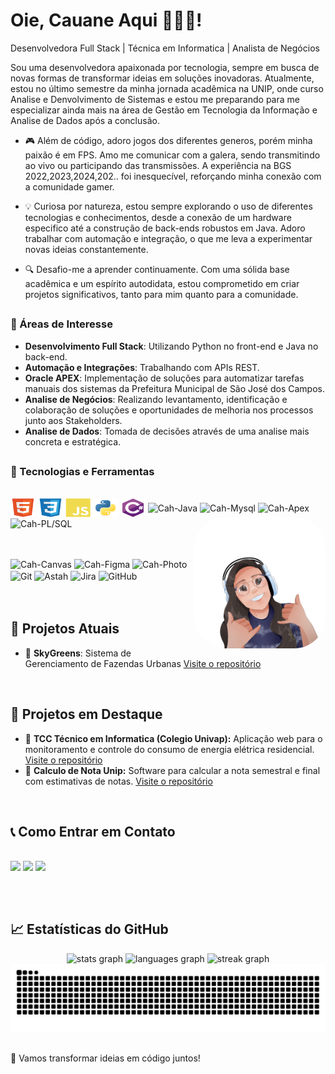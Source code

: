 # Oie, Cauane Aqui 🙋🏼‍♀️!
Desenvolvedora Full Stack | Técnica em Informatica | Analista de Negócios

Sou uma desenvolvedora apaixonada por tecnologia, sempre em busca de novas formas de transformar ideias em soluções inovadoras. Atualmente, estou no último semestre da minha jornada acadêmica na UNIP, onde curso Analise e Denvolvimento de Sistemas e estou me preparando para me especializar ainda mais na área de Gestão em Tecnologia da Informação e Analise de Dados após a conclusão.

- 🎮 Além de código, adoro jogos dos diferentes generos, porém minha paixão é em FPS. Amo me comunicar com a galera, sendo transmitindo ao vivo ou participando das transmissões. A experiência na BGS 2022,2023,2024,202.. foi inesquecível, reforçando minha conexão com a comunidade gamer.

- 💡 Curiosa por natureza, estou sempre explorando o uso de diferentes tecnologias e conhecimentos, desde a conexão de um hardware especifico até a construção de back-ends robustos em Java. Adoro trabalhar com automação e integração, o que me leva a experimentar novas ideias constantemente.

- 🔍 Desafio-me a aprender continuamente. Com uma sólida base acadêmica e um espírito autodidata, estou comprometido em criar projetos significativos, tanto para mim quanto para a comunidade.

##

### 🚀 Áreas de Interesse 
 - **Desenvolvimento Full Stack**: Utilizando Python no front-end e Java no back-end.
 - **Automação e Integrações**: Trabalhando com APIs REST.
 - **Oracle APEX**: Implementação de soluções para automatizar tarefas manuais dos sistemas da Prefeitura Municipal de São José dos Campos.
 - **Analise de Negócios**: Realizando levantamento, identificação e colaboração de soluções e oportunidades de melhoria nos processos junto aos Stakeholders.
 - **Analise de Dados**: Tomada de decisões através de uma analise mais concreta e estratégica.

##

### 🔧 Tecnologias e Ferramentas 

  <div style="display: inline_block"><br>
    <img align="center" alt="Cah-HTML" height="30" width="40" src="https://raw.githubusercontent.com/devicons/devicon/master/icons/html5/html5-original.svg">
    <img align="center" alt="Cah-CSS" height="30" width="40" src="https://raw.githubusercontent.com/devicons/devicon/master/icons/css3/css3-original.svg">
    <img align="center" alt="Cah-Js" height="30" width="40" src="https://raw.githubusercontent.com/devicons/devicon/master/icons/javascript/javascript-plain.svg">
    <img align="center" alt="Cah-Python" height="30" width="40" src="https://raw.githubusercontent.com/devicons/devicon/master/icons/python/python-original.svg">
    <img align="center" alt="Cah-Csharp" height="30" width="40" src="https://raw.githubusercontent.com/devicons/devicon/master/icons/csharp/csharp-original.svg">
    <img align="center" alt="Cah-Java" height="30" width="40" src="https://cdn.jsdelivr.net/gh/devicons/devicon/icons/java/java-original.svg">
    <img align="center" alt="Cah-Mysql" height="30" width="40" src="https://cdn.jsdelivr.net/gh/devicons/devicon/icons/mysql/mysql-original.svg">
    <img align="center" alt="Cah-Apex" height="30" width="40" src="https://www.svgrepo.com/show/355152/oracle.svg">
    <img align="center" alt="Cah-PL/SQL" height="30" width="40" src="https://www.svgrepo.com/show/373980/plsql.svg">
    <img align="right" alt="Cah-pic" height="210" style="border-radius:50px;" src="https://github.com/CauaneOliveira/CauaneOliveira/blob/main/img/PANDIS_SEM_FUNDO.png">
  </div>
  
  ##
  
  <div style="display: inline_block"><br>
    <img align="center" alt="Cah-Canvas" height="30" width="40" src="https://cdn.jsdelivr.net/gh/devicons/devicon/icons/canva/canva-original.svg">
    <img align="center" alt="Cah-Figma" height="30" width="40" src="https://cdn.jsdelivr.net/gh/devicons/devicon/icons/figma/figma-original.svg">
    <img align="center" alt="Cah-Photo" height="30" width="40" src="https://cdn.jsdelivr.net/gh/devicons/devicon/icons/photoshop/photoshop-plain.svg">
    <img align="center" alt="Git" height="30" width="40" src="https://www.svgrepo.com/show/452210/git.svg">
    <img align="center" alt="Astah" height="30" width="40" src="https://www.svgrepo.com/show/196143/hierarchical-structure-diagram.svg">
    <img align="center" alt="Jira" height="30" width="40" src="https://www.svgrepo.com/show/353935/jira.svg">
    <img align="center" alt="GitHub" height="30" width="40" src="https://www.svgrepo.com/show/475654/github-color.svg">
  </div>

<br>
<br>

## 🌱 Projetos Atuais 
  - 🌾 **SkyGreens**: Sistema de Gerenciamento de Fazendas Urbanas [Visite o repositório](https://github.com/SkyGreens/fazendasurbanasIV)

<br>

## 📂 Projetos em Destaque 
 - 📂 **TCC Técnico em Informatica (Colegio Univap):** Aplicação web para o monitoramento e controle do consumo de energia elétrica residencial. [Visite o repositório](https://github.com/CauaneOliveira/monitoramento_energia)
 - 📂 **Calculo de Nota Unip:** Software para calcular a nota semestral e final com estimativas de notas. [Visite o repositório](https://github.com/CauaneOliveira/calculo_media)
  
<br>

## 📞 Como Entrar em Contato 
  
 <br>
<div> 
  <a href="https://www.linkedin.com/in/cauanegoliveira" target="_blank"><img src="https://img.shields.io/badge/-LinkedIn-%230077B5?style=for-the-badge&logo=linkedin&logoColor=white" target="_blank"></a> 
  <a href="https://instagram.com/cauaneooliveira" target="_blank"><img src="https://img.shields.io/badge/-Instagram-%23E4405F?style=for-the-badge&logo=instagram&logoColor=white" target="_blank"></a>
  <a href = "mailto:cauaneoliveira321@gmail.com"><img src="https://img.shields.io/badge/-Gmail-%23333?style=for-the-badge&logo=gmail&logoColor=white" target="_blank"></a>
  
</div>

##

<br>

## 📈 Estatísticas do GitHub
<div align="center">
  <img src="https://github-readme-stats.vercel.app/api?username=CauaneOliveira&hide_title=false&hide_rank=false&show_icons=true&include_all_commits=true&count_private=true&disable_animations=false&theme=default&locale=en&hide_border=false&order=1" height="150" alt="stats graph"  />
  <img src="https://github-readme-stats.vercel.app/api/top-langs?username=CauaneOliveira&locale=en&hide_title=false&layout=compact&card_width=320&langs_count=5&theme=default&hide_border=false&order=2" height="150" alt="languages graph"  />
  <img src="https://streak-stats.demolab.com?user=CauaneOliveira&locale=en&mode=daily&theme=default&hide_border=false&border_radius=5&order=3" height="150" alt="streak graph"  />
</div>

<picture>
  <source media="(prefers-color-scheme: dark)" srcset="https://raw.githubusercontent.com/CauaneOliveira/CauaneOliveira/output/github-contribution-grid-snake-dark.svg">
  <source media="(prefers-color-scheme: light)" srcset="https://raw.githubusercontent.com/CauaneOliveira/CauaneOliveira/output/github-contribution-grid-snake.svg">
  <img alt="github contribution grid snake animation" src="https://raw.githubusercontent.com/CauaneOliveira/CauaneOliveira/output/github-contribution-grid-snake.svg">
</picture>

<br>

##
🚀 Vamos transformar ideias em código juntos!

